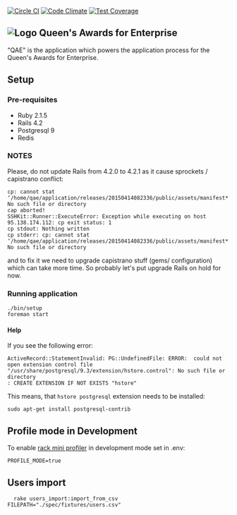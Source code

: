 [![Circle CI](https://circleci.com/gh/bitzesty/qae.svg?style=svg)](https://circleci.com/gh/bitzesty/qae)
[![Code Climate](https://codeclimate.com/repos/547de5166956803114000f02/badges/123ad2d3eeebb6bf1ce1/gpa.svg)](https://codeclimate.com/repos/547de5166956803114000f02/feed)
[![Test Coverage](https://codeclimate.com/repos/547de5166956803114000f02/badges/123ad2d3eeebb6bf1ce1/coverage.svg)](https://codeclimate.com/repos/547de5166956803114000f02/feed)

![Logo](https://raw.githubusercontent.com/bitzesty/qae/master/public/logo.jpg) Queen's Awards for Enterprise
---------------------------

"QAE" is the application which powers the application process for the Queen's Awards for Enterprise.

## Setup

### Pre-requisites

* Ruby 2.1.5
* Rails 4.2
* Postgresql 9
* Redis

### NOTES

Please, do not update Rails from 4.2.0 to 4.2.1 as it cause sprockets / capistrano conflict:
```
cp: cannot stat ‘/home/qae/application/releases/20150414082336/public/assets/manifest*’: No such file or directory
cap aborted!
SSHKit::Runner::ExecuteError: Exception while executing on host 95.138.174.112: cp exit status: 1
cp stdout: Nothing written
cp stderr: cp: cannot stat ‘/home/qae/application/releases/20150414082336/public/assets/manifest*’: No such file or directory
```
and to fix it we need to upgrade capistrano stuff (gems/ configuration) which can take more time.
So probably let's put upgrade Rails  on hold for now.

### Running application

```
./bin/setup
foreman start
```

#### Help

If you see the following error:

```
ActiveRecord::StatementInvalid: PG::UndefinedFile: ERROR:  could not open extension control file "/usr/share/postgresql/9.3/extension/hstore.control": No such file or directory
: CREATE EXTENSION IF NOT EXISTS "hstore"

```

This means, that `hstore postgresql` extension needs to be installed:

```
sudo apt-get install postgresql-contrib
```

## Profile mode in Development

To enable [rack mini profiler](https://github.com/MiniProfiler/rack-mini-profiler)
in development mode set in .env:
```
PROFILE_MODE=true
```

## Users import
```
  rake users_import:import_from_csv FILEPATH="./spec/fixtures/users.csv"
```
